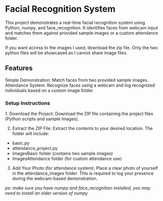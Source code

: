 <h1>Facial Recognition System</h1>
This project demonstrates a real-time facial recognition system using Python, numpy, and face_recognition. 
It identifies faces from webcam input and matches them against provided sample images or a custom attendance folder.

If you want access to the images I used, download the zip file. Only the two python files will be showcased as I cannot share image files.

<h2>Features</h2>
Simple Demonstration: Match faces from two provided sample images.
Attendance System: Recognize faces using a webcam and log recognized individuals based on a custom image folder.

<h3>Setup Instructions</h3>
1. Download the Project: Download the ZIP file containing the project files (Python scripts and sample images).

2. Extract the ZIP File: Extract the contents to your desired location. The folder will include:

- basic.py
- attendance_project.py
- ImagesBasic folder (contains two sample images)
- ImagesAttendance folder (for custom attendance use)

3. Add Your Photo (for attendance system): Place a clear photo of yourself in the attendance_images folder. This is required to log your presence during the webcam-based demonstration.

*ps: make sure you have numpy and face_recognition installed, you may need to install an older version of numpy*
